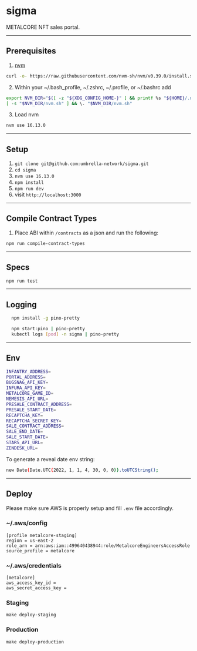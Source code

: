 # sigma
METALCORE NFT sales portal.

---

## Prerequisites

1. [nvm](https://github.com/nvm-sh/nvm)

```sh
curl -o- https://raw.githubusercontent.com/nvm-sh/nvm/v0.39.0/install.sh | bash
```

2. Within your ~/.bash_profile, ~/.zshrc, ~/.profile, or ~/.bashrc add

```sh
export NVM_DIR="$([ -z "${XDG_CONFIG_HOME-}" ] && printf %s "${HOME}/.nvm" || printf %s "${XDG_CONFIG_HOME}/nvm")"
[ -s "$NVM_DIR/nvm.sh" ] && \. "$NVM_DIR/nvm.sh"
```

3. Load nvm

```sh
nvm use 16.13.0
```

---

## Setup

1. `git clone git@github.com:umbrella-network/sigma.git`
1. `cd sigma`
1. `nvm use 16.13.0`
1. `npm install`
1. `npm run dev`
1. visit `http://localhost:3000`

---

## Compile Contract Types

1. Place ABI within `/contracts` as a json and run the following:

```sh
npm run compile-contract-types
```

---

## Specs

```sh
npm run test
```

---

## Logging

```sh
  npm install -g pino-pretty

  npm start:pino | pino-pretty
  kubectl logs [pod] -n sigma | pino-pretty
```

---

## Env
```sh
INFANTRY_ADDRESS=
PORTAL_ADDRESS=
BUGSNAG_API_KEY=
INFURA_API_KEY=
METALCORE_GAME_ID=
NEMESIS_API_URL=
PRESALE_CONTRACT_ADDRESS=
PRESALE_START_DATE=
RECAPTCHA_KEY=
RECAPTCHA_SECRET_KEY=
SALE_CONTRACT_ADDRESS=
SALE_END_DATE=
SALE_START_DATE=
STARS_API_URL=
ZENDESK_URL=
```

To generate a reveal date env string:
```sh
new Date(Date.UTC(2022, 1, 1, 4, 30, 0, 0)).toUTCString();
```

---

## Deploy
Please make sure AWS is properly setup and fill `.env` file accordingly.

### ~/.aws/config
```
[profile metalcore-staging]
region = us-east-2
role_arn = arn:aws:iam::499640438944:role/MetalcoreEngineersAccessRole
source_profile = metalcore
```

### ~/.aws/credentials
```
[metalcore]
aws_access_key_id =
aws_secret_access_key =
```

### Staging
```
make deploy-staging
```

### Production
```
make deploy-production
```
